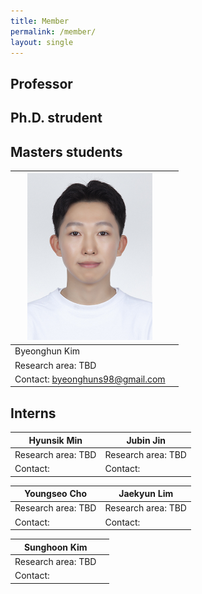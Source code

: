 ```yaml
---
title: Member
permalink: /member/
layout: single
---
```

## Professor

## Ph.D. strudent

## Masters students  
  
| <img src="../assets/images/member/bh.jpg" alt="Byeonghuun Kim" width="200">  |    |
| -------- | -------- |
| Byeonghun Kim |
| Research area: TBD   |   | 
| Contact: byeonghuns98@gmail.com   |  | 

## Interns  
  
| Hyunsik Min | Jubin Jin |
| -------- | -------- |
| Research area: TBD   | Research area: TBD    | 
| Contact:    | Contact:    | 

| Youngseo Cho | Jaekyun Lim |
| -------- | -------- |
| Research area: TBD   | Research area: TBD    | 
| Contact:    | Contact:    | 

| Sunghoon Kim |  |
| -------- | -------- |
| Research area: TBD   |  | 
| Contact:    |  | 
